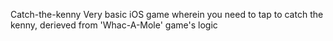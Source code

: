 Catch-the-kenny
Very basic iOS game wherein you need to tap to catch the kenny, derieved from 'Whac-A-Mole' game's logic
